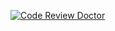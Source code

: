[![Code Review Doctor](https://django.doctor/pseusys/HogWeedGo/main.svg)](https://django.doctor/pseusys/HogWeedGo)
